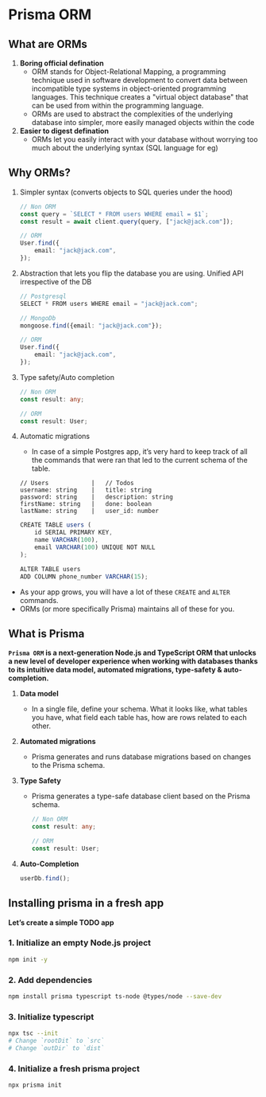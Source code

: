 # Prisma ORM

## What are ORMs

1. **Boring official defination**
    - ORM stands for Object-Relational Mapping, a programming technique used in software development to convert data between incompatible type systems in object-oriented programming languages. This technique creates a "virtual object database" that can be used from within the programming language.
    - ORMs are used to abstract the complexities of the underlying database into simpler, more easily managed objects within the code
2. **Easier to digest defination**
    - ORMs let you easily interact with your database without worrying too much about the underlying syntax (SQL language for eg)

## Why ORMs?

1. Simpler syntax (converts objects to SQL queries under the hood)

    ```ts
    // Non ORM
    const query = `SELECT * FROM users WHERE email = $1`;
    const result = await client.query(query, ["jack@jack.com"]);
    ```

    ```ts
    // ORM
    User.find({
    	email: "jack@jack.com",
    });
    ```

2. Abstraction that lets you flip the database you are using. Unified API irrespective of the DB

    ```ts
    // Postgresql
    SELECT * FROM users WHERE email = "jack@jack.com";

    // MongoDb
    mongoose.find({email: "jack@jack.com"});

    // ORM
    User.find({
    	email: "jack@jack.com",
    });
    ```

3. Type safety/Auto completion

    ```ts
    // Non ORM
    const result: any;

    // ORM
    const result: User;
    ```

4. Automatic migrations

    - In case of a simple Postgres app, it’s very hard to keep track of all the commands that were ran that led to the current schema of the table.

    ```
    // Users            |   // Todos
    username: string    |   title: string
    password: string    |   description: string
    firstName: string   |   done: boolean
    lastName: string    |   user_id: number
    ```

    ```ts
    CREATE TABLE users (
        id SERIAL PRIMARY KEY,
        name VARCHAR(100),
        email VARCHAR(100) UNIQUE NOT NULL
    );

    ALTER TABLE users
    ADD COLUMN phone_number VARCHAR(15);
    ```

-   As your app grows, you will have a lot of these `CREATE` and `ALTER` commands.
-   ORMs (or more specifically Prisma) maintains all of these for you.

## What is Prisma

**`Prisma ORM` is a next-generation Node.js and TypeScript ORM that unlocks a new level of developer experience when working with databases thanks to its intuitive data model, automated migrations, type-safety & auto-completion.**

1.  **Data model**
    -   In a single file, define your schema. What it looks like, what tables you have, what field each table has, how are rows related to each other.
2.  **Automated migrations**
    -   Prisma generates and runs database migrations based on changes to the Prisma schema.
3.  **Type Safety**

    -   Prisma generates a type-safe database client based on the Prisma schema.

        ```ts
        // Non ORM
        const result: any;

        // ORM
        const result: User;
        ```

4.  **Auto-Completion**

    ```ts
    userDb.find();
    ```

## Installing prisma in a fresh app

**Let’s create a simple TODO app**

### 1. Initialize an empty Node.js project

```bash
npm init -y
```

### 2. Add dependencies

```bash
npm install prisma typescript ts-node @types/node --save-dev
```

### 3. Initialize typescript

```bash
npx tsc --init
# Change `rootDit` to `src`
# Change `outDir` to `dist`
```

### 4. Initialize a fresh prisma project

```bash
npx prisma init
```
